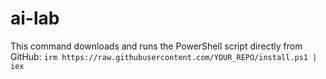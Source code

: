 # ai-lab
 
This command downloads and runs the PowerShell script directly from GitHub:
```irm https://raw.githubusercontent.com/YOUR_REPO/install.ps1 | iex```